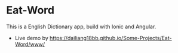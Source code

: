 # Eat-Word
This is a English Dictionary app, build with Ionic and Angular.

* Live demo by https://dailiang18bb.github.io/Some-Projects/Eat-Word/www/
